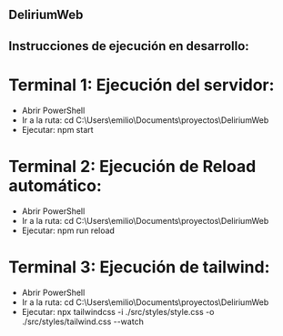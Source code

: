## DeliriumWeb

## Instrucciones de ejecución en desarrollo:

# Terminal 1: Ejecución del servidor:
- Abrir PowerShell
- Ir a la ruta: cd C:\Users\emilio\Documents\proyectos\DeliriumWeb
- Ejecutar: npm start

# Terminal 2: Ejecución de Reload automático:
- Abrir PowerShell
- Ir a la ruta: cd C:\Users\emilio\Documents\proyectos\DeliriumWeb
- Ejecutar: npm run reload

# Terminal 3: Ejecución de tailwind:
- Abrir PowerShell
- Ir a la ruta: cd C:\Users\emilio\Documents\proyectos\DeliriumWeb
- Ejecutar: npx tailwindcss -i ./src/styles/style.css -o ./src/styles/tailwind.css --watch

